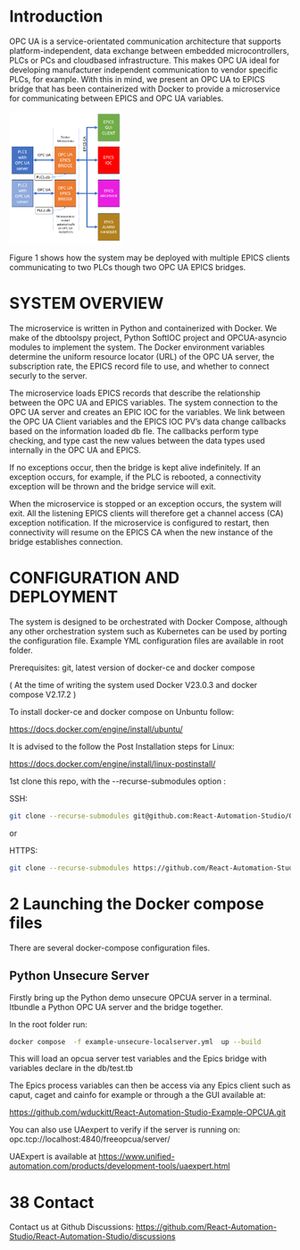 # Introduction 

OPC UA is a service-orientated communication architecture  that supports platform-independent, data exchange between
embedded microcontrollers, PLCs or PCs and cloudbased infrastructure. This makes OPC UA ideal for developing
manufacturer independent communication to vendor specific PLCs, for example. With this in mind, we present
an OPC UA to EPICS bridge that has been containerized with Docker to provide a microservice for communicating
between EPICS and OPC UA variables.


<img src="./img/diagram.PNG" alt="drawing" width="40%"/>

Figure 1 shows how the system may be deployed with multiple EPICS clients communicating to two PLCs though two OPC UA EPICS bridges.


# SYSTEM OVERVIEW
The microservice is written in Python and 
containerized with Docker. We make of the dbtoolspy project, Python SoftIOC project and OPCUA-asyncio modules to implement the system. 
The Docker environment variables determine the uniform resource locator (URL) of the OPC UA server, the subscription rate, the EPICS record file to use,
and whether to connect securly to the server.

The microservice loads EPICS records that describe the relationship between the OPC UA and EPICS variables. The system connection to the OPC UA server and creates an EPIC IOC for the variables. We link between the OPC UA Client variables and the EPICS IOC PV’s data change callbacks based on the information loaded db fle. The callbacks perform type checking, and type cast the new values between the data types used internally in the OPC UA and EPICS.

If no exceptions occur, then the bridge is kept alive indefinitely. If an exception occurs, for example, if the PLC is rebooted, a connectivity exception will be thrown and the bridge service will exit.

When the microservice is stopped or an exception occurs, the system will exit. All the listening EPICS clients will therefore get a channel access (CA) exception notification. If the microservice is configured to restart, then connectivity will resume on the EPICS CA when the new instance of the bridge establishes connection.

# CONFIGURATION AND DEPLOYMENT
The system is designed to be orchestrated with Docker Compose, although any other orchestration system such as Kubernetes can be used by porting the configuration file. Example YML configuration files are available in root folder.



Prerequisites: git, latest version of docker-ce and docker compose 

( At the time of writing the system used Docker V23.0.3 and docker compose V2.17.2 )

To install docker-ce  and docker compose on Unbuntu follow:

https://docs.docker.com/engine/install/ubuntu/

It is advised to the follow the Post Installation steps for Linux:

https://docs.docker.com/engine/install/linux-postinstall/


1st clone this repo, with the --recurse-submodules option :

SSH:
```bash
git clone --recurse-submodules git@github.com:React-Automation-Studio/OPCUA-EPICS-BRIDGE.git

```
or

HTTPS: 
```bash
git clone --recurse-submodules https://github.com/React-Automation-Studio/OPCUA-EPICS-BRIDGE.git

```


# 2 Launching the Docker compose files
There are several docker-compose configuration files.

## Python Unsecure Server 
Firstly bring up the Python demo unsecure OPCUA server in a terminal. Itbundle a Python OPC UA  server and the bridge together.

In the root folder run:
```bash
docker compose  -f example-unsecure-localserver.yml  up --build
```


This will load an opcua  server test variables and the Epics bridge with variables declare in the db/test.tb

The Epics process variables can then be access via any Epics client such as caput, caget and cainfo for example or through a the GUI available at:

https://github.com/wduckitt/React-Automation-Studio-Example-OPCUA.git


You can also use UAexpert to verify if the server is running on:
 opc.tcp://localhost:4840/freeopcua/server/

UAExpert is available at https://www.unified-automation.com/products/development-tools/uaexpert.html



# 38 Contact

Contact us at Github Discussions: https://github.com/React-Automation-Studio/React-Automation-Studio/discussions
